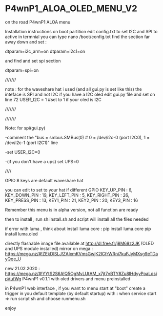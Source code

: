 # P4wnP1_ALOA_OLED_MENU_V2
on the road P4wnP1 ALOA menu 

Installation instructions 
on boot partition edit config.txt to set I2C and SPI to active
in termnial you can type 
nano /boot/config.txt
find the section far away down and set : 

dtparam=i2c_arm=on
dtparam=i2c1=on

and find and set spi section 

dtparam=spi=on

///////

note : for the waveshare hat i used (and all gui.py is set like this) the inteface is SPI and not I2C
if you have a I2C oled edit gui.py file and set on line 72
USER_I2C = 1 #set to 1 if your oled is I2C

///////

///////

Note: for spi(gui.py)

-comment the "bus = smbus.SMBus(0)  # 0 = /dev/i2c-0 (port I2C0), 1 = /dev/i2c-1 (port I2C1)" line

-set USER_I2C=0

-(if you don't have a ups) set UPS=0

////

GPIO 8 keys are default waveshare hat

you can edit to set to your hat if different
GPIO
KEY_UP_PIN     : 6, 
KEY_DOWN_PIN   : 19, 
KEY_LEFT_PIN   : 5, 
KEY_RIGHT_PIN  : 26, 
KEY_PRESS_PIN  : 13, 
KEY1_PIN       : 21, 
KEY2_PIN       : 20, 
KEY3_PIN       : 16

Remember this menu is in alpha version, not all function are ready 

then to install , run sh install.sh and script will install all the files needed

if error with luma , think about install luma core : 
pip install luma.core
pip install luma.oled

directly flashable image file available at http://dl.free.fr/j8M68z2JK (OLED and UPS module installed)
mirror on mega : https://mega.nz/#!ZEkDlSLJ!ZAIxmKVmsGwjK2ICfrWRni7kuFJyMXsg9eTDayQqe_U

new 21.02.2020 : https://mega.nz/#!YYtS2S6A!Q5OgMvLUtAM_x7jt7vBTY8Zu8lHdyyPoaLdsipVufWg P4wnP1 v0.1.1 with oled drivers and menu preinstalled

in P4wnP1 web interface , if you want to menu start at "boot" create a trigger in you default template (by default startup)
with : when service start => run script sh and choose runmenu.sh

enjoy

